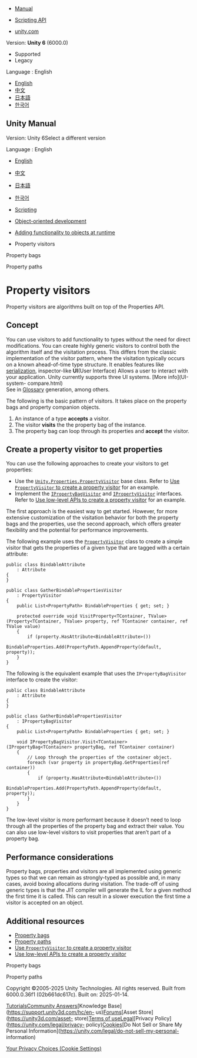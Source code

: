[](https://docs.unity3d.com)

  * [Manual](../Manual/index.html)
  * [Scripting API](../ScriptReference/index.html)

  * [unity.com](https://unity.com/)

Version: **Unity 6** (6000.0)

  * Supported
  * Legacy

Language : English

  * [English](/Manual/property-visitors.html)
  * [中文](/cn/current/Manual/property-visitors.html)
  * [日本語](/ja/current/Manual/property-visitors.html)
  * [한국어](/kr/current/Manual/property-visitors.html)

[](https://docs.unity3d.com)

## Unity Manual

Version: Unity 6Select a different version

Language : English

  * [English](/Manual/property-visitors.html)
  * [中文](/cn/current/Manual/property-visitors.html)
  * [日本語](/ja/current/Manual/property-visitors.html)
  * [한국어](/kr/current/Manual/property-visitors.html)

  * [Scripting](scripting.html)
  * [Object-oriented development](object-oriented-development.html)
  * [Adding functionality to objects at runtime](properties.html)
  * Property visitors

[](property-bags.html)

Property bags

[](property-paths.html)

Property paths

# Property visitors

Property visitors are algorithms built on top of the Properties API.

## Concept

You can use visitors to add functionality to types without the need for direct
modifications. You can create highly generic visitors to control both the
algorithm itself and the visitation process. This differs from the classic
implementation of the visitor pattern, where the visitation typically occurs
on a known ahead-of-time type structure. It enables features like
[serialization](https://docs.unity3d.com/Packages/com.unity.serialization@3.1/manual/index.html),
inspector-like **UI**(User Interface) Allows a user to interact with your
application. Unity currently supports three UI systems. [More info](UI-system-
compare.html)  
See in [Glossary](Glossary.html#UI) generation, among others.

The following is the basic pattern of visitors. It takes place on the property
bags and property companion objects.

  1. An instance of a type **accepts** a visitor.
  2. The visitor **visits** the the property bag of the instance.
  3. The property bag can loop through its properties and **accept** the visitor.

## Create a property visitor to get properties

You can use the following approaches to create your visitors to get
properties:

  * Use the [`Unity.Properties.PropertyVisitor`](../ScriptReference/Unity.Properties.PropertyVisitor.html) base class. Refer to [Use `PropertyVisitor` to create a property visitor](property-visitors-PropertyVisitor.html) for an example.
  * Implement the [`IPropertyBagVisitor`](../ScriptReference/Unity.Properties.IPropertyBagVisitor.html) and [`IPropertyVisitor`](../ScriptReference/Unity.Properties.IPropertyVisitor.html) interfaces. Refer to [Use low-level APIs to create a property visitor](property-visitors-low-level-api.html) for an example.

The first approach is the easiest way to get started. However, for more
extensive customization of the visitation behavior for both the property bags
and the properties, use the second approach, which offers greater flexibility
and the potential for performance improvements.

The following example uses the
[`PropertyVisitor`](../ScriptReference/Unity.Properties.PropertyVisitor.html)
class to create a simple visitor that gets the properties of a given type that
are tagged with a certain attribute:

    
    
    public class BindableAttribute
        : Attribute
    {
    }
    
    public class GatherBindablePropertiesVisitor
        : PropertyVisitor
    {
        public List<PropertyPath> BindableProperties { get; set; }
    
        protected override void VisitProperty<TContainer, TValue>(Property<TContainer, TValue> property, ref TContainer container, ref TValue value)
        {
            if (property.HasAttribute<BindableAttribute>())
                BindableProperties.Add(PropertyPath.AppendProperty(default, property));
        }
    }
    

The following is the equivalent example that uses the `IPropertyBagVisitor`
interface to create the visitor:

    
    
    public class BindableAttribute
        : Attribute
    {
    }
    
    public class GatherBindablePropertiesVisitor
        : IPropertyBagVisitor
    {
        public List<PropertyPath> BindableProperties { get; set; }
    
        void IPropertyBagVisitor.Visit<TContainer>(IPropertyBag<TContainer> propertyBag, ref TContainer container)
        {
            // Loop through the properties of the container object.
            foreach (var property in propertyBag.GetProperties(ref container))
            {
                if (property.HasAttribute<BindableAttribute>())
                    BindableProperties.Add(PropertyPath.AppendProperty(default, property));
            }
        }
    }
    

The low-level visitor is more performant because it doesn’t need to loop
through all the properties of the property bag and extract their value. You
can also use low-level visitors to visit properties that aren’t part of a
property bag.

## Performance considerations

Property bags, properties and visitors are all implemented using generic types
so that we can remain as strongly-typed as possible and, in many cases, avoid
boxing allocations during visitation. The trade-off of using generic types is
that the JIT compiler will generate the IL for a given method the first time
it is called. This can result in a slower execution the first time a visitor
is accepted on an object.

## Additional resources

  * [Property bags](property-bags.html)
  * [Property paths](property-paths.html)
  * [Use `PropertyVisitor` to create a property visitor](property-visitors-PropertyVisitor.html)
  * [Use low-level APIs to create a property visitor](property-visitors-low-level-api.html)

[](property-bags.html)

Property bags

[](property-paths.html)

Property paths

Copyright ©2005-2025 Unity Technologies. All rights reserved. Built from
6000.0.36f1 (02b661dc617c). Built on: 2025-01-14.

[Tutorials](https://learn.unity.com/)[Community
Answers](https://answers.unity3d.com)[Knowledge
Base](https://support.unity3d.com/hc/en-
us)[Forums](https://forum.unity3d.com)[Asset Store](https://unity3d.com/asset-
store)[Terms of
use](https://docs.unity3d.com/Manual/TermsOfUse.html)[Legal](https://unity.com/legal)[Privacy
Policy](https://unity.com/legal/privacy-
policy)[Cookies](https://unity.com/legal/cookie-policy)[Do Not Sell or Share
My Personal Information](https://unity.com/legal/do-not-sell-my-personal-
information)

[Your Privacy Choices (Cookie Settings)](javascript:void\(0\);)

